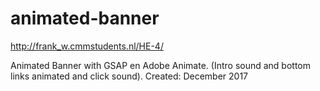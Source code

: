 # animated-banner
http://frank_w.cmmstudents.nl/HE-4/

Animated Banner with GSAP en Adobe Animate.
(Intro sound and bottom links animated and click sound).
Created: December 2017
